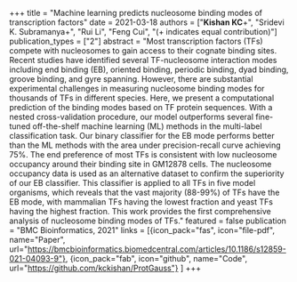 +++
title = "Machine learning predicts nucleosome binding modes of transcription factors"
date = 2021-03-18
authors = ["**Kishan KC**+", "Sridevi K. Subramanya+", "Rui Li", "Feng Cui", "(+ indicates equal contribution)"]
publication_types = ["2"]
abstract = "Most transcription factors (TFs) compete with nucleosomes to gain access to their cognate binding sites. Recent studies have identified several TF-nucleosome interaction modes including end binding (EB), oriented binding, periodic binding, dyad binding, groove binding, and gyre spanning. However, there are substantial experimental challenges in measuring nucleosome binding modes for thousands of TFs in different species. Here, we present a computational prediction of the binding modes based on TF protein sequences. With a nested cross-validation procedure, our model outperforms several fine-tuned off-the-shelf machine learning (ML) methods in the multi-label classification task. Our binary classifier for the EB mode performs better than the ML methods with the area under precision-recall curve achieving 75%. The end preference of most TFs is consistent with low nucleosome occupancy around their binding site in GM12878 cells. The nucleosome occupancy data is used as an alternative dataset to confirm the superiority of our EB classifier. This classifier is applied to all TFs in five model organisms, which reveals that the vast majority (88-99%) of TFs have the EB mode, with mammalian TFs having the lowest fraction and yeast TFs having the highest fraction. This work provides the first comprehensive analysis of nucleosome binding modes of TFs."
featured = false
publication = "BMC Bioinformatics, 2021"
links = [{icon_pack="fas", icon="file-pdf", name="Paper", url="https://bmcbioinformatics.biomedcentral.com/articles/10.1186/s12859-021-04093-9"},
{icon_pack="fab", icon="github", name="Code", url="https://github.com/kckishan/ProtGauss"}
]
+++